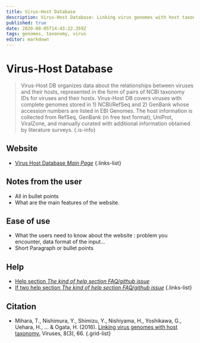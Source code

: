 ```yaml
---
title: Virus-Host Database 
description: Virus-Host Database: Linking virus genomes with host taxonomy.
published: true
date: 2020-08-05T14:43:22.359Z
tags: genomes, taxonomy, virus
editor: markdown
---
```


# Virus-Host Database 

> Virus-Host DB organizes data about the relationships between viruses and their hosts, represented in the form of pairs of NCBI taxonomy IDs for viruses and their hosts. Virus-Host DB covers viruses with complete genomes stored in 1) NCBI/RefSeq and 2) GenBank whose accession numbers are listed in EBI Genomes. The host information is collected from RefSeq, GenBank (in free text format), UniProt, ViralZone, and manually curated with additional information obtained by literature surveys.
{.is-info}
 

## Website 

- [Virus Host Database *Main Page*](https://www.genome.jp/virushostdb/)
 {.links-list}


## Notes from the user
 
 - All in bullet points
 - What are the main features of the website.

 
## Ease of use

- What the users need to know about the website : problem you encounter, data format of the input...
- Short Paragraph or bullet points


## Help

- [Help section *The kind of help section FAQ/github issue*](https://url_of_the_help_page)
- [If two help section *The kind of help section FAQ/github issue*](https://url_of_the_help_page)
{.links-list}


## Citation 

- Mihara, T., Nishimura, Y., Shimizu, Y., Nishiyama, H., Yoshikawa, G., Uehara, H., ... & Ogata, H. (2016). [Linking virus genomes with host taxonomy.](https://www.mdpi.com/1999-4915/8/3/66) Viruses, 8(3), 66.
{.grid-list}
